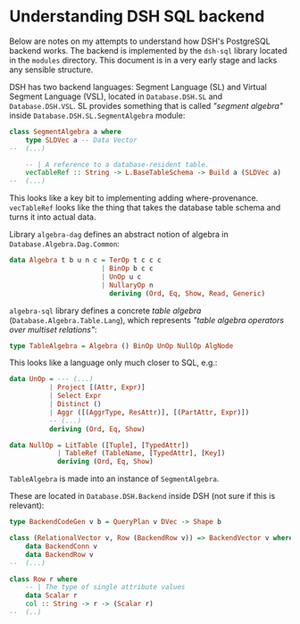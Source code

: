 Understanding DSH SQL backend
=============================

Below are notes on my attempts to understand how DSH's PostgreSQL backend works.
The backend is implemented by the `dsh-sql` library located in the `modules`
directory.  This document is in a very early stage and lacks any sensible
structure.

DSH has two backend languages: Segment Language (SL) and Virtual Segment
Language (VSL), located in `Database.DSH.SL` and `Database.DSH.VSL`.  SL
provides something that is called _"segment algebra"_ inside
`Database.DSH.SL.SegmentAlgebra` module:

```haskell
class SegmentAlgebra a where
    type SLDVec a -- Data Vector
--  (...)

    -- | A reference to a database-resident table.
    vecTableRef :: String -> L.BaseTableSchema -> Build a (SLDVec a)
--  (...)
```

This looks like a key bit to implementing adding where-provenance.
`vecTableRef` looks like the thing that takes the database table schema and
turns it into actual data.

Library `algebra-dag` defines an abstract notion of algebra in
`Database.Algebra.Dag.Common`:

```haskell
data Algebra t b u n c = TerOp t c c c
                       | BinOp b c c
                       | UnOp u c
                       | NullaryOp n
                         deriving (Ord, Eq, Show, Read, Generic)
```

`algebra-sql` library defines a concrete _table algebra_
(`Database.Algebra.Table.Lang`), which represents _"table algebra operators over
multiset relations"_:

```haskell
type TableAlgebra = Algebra () BinOp UnOp NullOp AlgNode
```

This looks like a language only much closer to SQL, e.g.:

```haskell
data UnOp = --- (...)
          | Project [(Attr, Expr)]
          | Select Expr
          | Distinct ()
          | Aggr ([(AggrType, ResAttr)], [(PartAttr, Expr)])
          -- (...)
          deriving (Ord, Eq, Show)

data NullOp = LitTable ([Tuple], [TypedAttr])
            | TableRef (TableName, [TypedAttr], [Key])
            deriving (Ord, Eq, Show)
```

`TableAlgebra` is made into an instance of `SegmentAlgebra`.


These are located in `Database.DSH.Backend` inside DSH (not sure if this is
relevant):

```haskell
type BackendCodeGen v b = QueryPlan v DVec -> Shape b

class (RelationalVector v, Row (BackendRow v)) => BackendVector v where
    data BackendConn v
    data BackendRow v
--  (...)

class Row r where
    -- | The type of single attribute values
    data Scalar r
    col :: String -> r -> (Scalar r)
--  (..)
```
